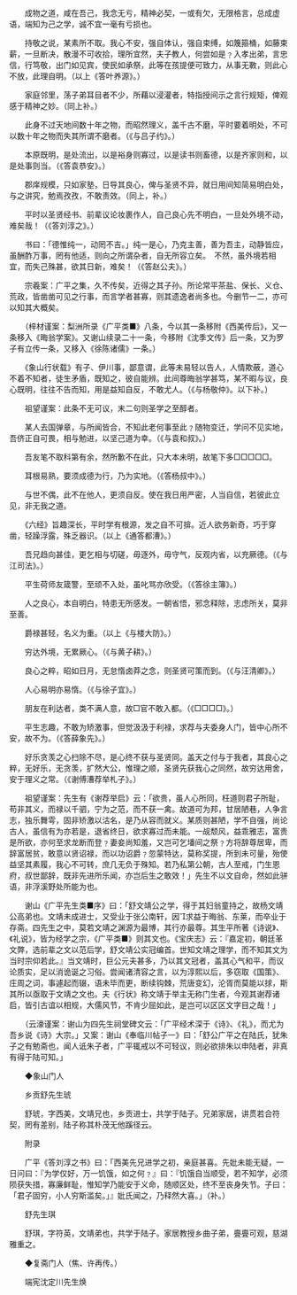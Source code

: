 <!-- { "loadSidebar": true } -->
　　成物之道，咸在吾己，我念无亏，精神必契，一或有欠，无限格言，总成虚语，端知为己之学，诚不宜一毫有亏损也。

　　持敬之说，某素所不取。我心不安，强自体认，强自束缚，如篾箍桶，如藤束薪，一旦断决，散漫不可收拾，理所宜然，夫子教人，何尝如是﹖入孝出弟，言忠信，行笃敬，出门如见宾，使民如承祭，此等在孩提便可致力，从事无斁，则此心不放，此理自明。（以上《答叶养源》。）

　　家庭邻里，荡子弟耳目者不少，所藉以浸灌者，特指授间示之言行规矩，俾观感于精神之妙。（同上补。）

　　此身不过天地间数十年之物，而昭然理义，盖千古不磨，平时要着明处，不可以数十年之物而失其所谓不磨者。（《与吕子约》。）

　　本原既明，是处流出，以是裕身则寡过，以是读书则畜德，以是齐家则和，以是处事则当。（《答袁恭安》。）

　　郡庠规模，只如家塾，日导其良心，俾与圣贤不异，就日用间知简易明白处，与之讲究，勉焉孜孜，不敢责效。（同上，补。）

　　平时以圣贤经书、前辈议论妆裹作人，自己良心先不明白，一旦处外境不动，难矣哉！（《答刘淳之》。）

　　书曰：「德惟纯一，动罔不吉。」纯一是心，乃克主善，善为吾主，动静皆应，虽酬酢万事，罔有他适，则向之所谓杂者，自无所容立矣。　不然，虽外境若相宜，而失己殊甚，欲其日新，难矣！（《答赵公夫》。）

　　宗羲案：广平之集，久不传矣，近得之其子孙。所论常平茶盐、保长、义仓、荒政，皆凿凿可见之行事，而言学者甚寡，则其遗逸者尚多也。今删节一二，亦可以知其大概矣。

　　（梓材谨案：梨洲所录《广平类■》八条，今以其一条移附《西美传后》，又一条移入《晦翁学案》。又谢山续录二十一条，今移附《沈季文传》后一条，又为罗子有立传一条，又移入《徐陈诸儒》一条。）

　　《象山行状载》有子、伊川事，鄙意谓，此等未易轻以告人，人情欺蔽，道心不着不知者，徒生矛盾，既知之，彼自能辨。此间尊晦翁学甚笃，某不暇与议，良心既明，往往不告而知，用是益知自反，不敢尤人。（《与杨敬仲》。以下补。）

　　祖望谨案：此条不无可议，末二句则圣学之至醇者。

　　某人去国弹章，与所闻皆合，不知此老何事至此﹖随物变迁，学问不见实地，吾侪正自可畏，相与勉进，以坚己道为幸。（《与袁和叔》。）

　　吾友笔不取科第有余，然所歉不在此，只大本未明，故笔下多□□□□□。

　　耳根易熟，要须成德为行，乃为实地。（《答杨叔中》。）

　　与世不偶，此不在他人，更须自反。使在我日用严密，人当自信，若彼此立见，非无我之道。

　　《六经》旨趣深长，平时学有根源，发之自不可揜。近人欲务新奇，巧于穿凿，轻躁浮露，殊乏器识。（以上《通答都漕》。）

　　吾兄趋向甚佳，更乞相与切磋，毋逐外，毋守气，反观内省，以充厥德。（《与江司法》。）

　　平生荷师友箴警，至顽不入处，虽叱骂亦欣受。（《答徐主簿》。）

　　人之良心，本自明白，特患无所感发。一朝省悟，邪念释除，志虑所关，莫非至善。

　　爵禄甚轻，名义为重。（以上《与楼大防》。）

　　穷达外境，无累厥心。（《与黄子耕》。）

　　良心之粹，昭如日月，无怠惰卤莽之念，则圣贤可策而到。（《与汪清卿》。）

　　人心易明亦易惰。（《与徐子宜》。）

　　朋友在利达者，类不满人意，故□官不敢入都。（《□□□□》。）

　　平生志趣，不敢为矫激事，但觉汲汲于利禄，求荐与夫委身人门，皆中心所不安，故不为。（《答薛象先》。）

　　好乐贪羡之心扫除不尽，是心终不获与圣贤同。盖天之付与于我者，其良心之粹，无好乐，无贪羡，扩然大公，惟理之顺，圣贤先获我心之同然，故穷达用舍，安于理义之常。（《谢傅漕荐举札子》。）

　　祖望谨案：先生有《谢荐举启》云：「欲贵，虽人心所同，枉道则君子所耻，苟非其义，而禄以千驷，宁为之范，而不获一禽。故道可为邦，甘居陋巷，人争言志，独乐舞雩，固非矫激以沽名，是乃从容而就义。某质则甚陋，学不自强，尚论古人，虽信有为亦若是，退省终日，欲求寡过而未能。一觇颓风，益乖雅志，富贵是所欲，亦何至求龙断而登﹖妻妾尚知羞，又岂可乞墦间之祭﹖方将辞尊居卑，而辞富居贫，敢意以贤诏禄，而以功诏爵﹖忽蒙特达，莫称奖提，所到未可量，殆使益坚其素履，我心不可转，庶几无负于殊知。若乃私第公朝，古人至戒，门生恩府，叔世鄙辞，既非先进所乐闻，亦岂后生之敢效！」先生不以文自命，然如此骈语，非浮溪野处所能为也。

　　谢山《广平先生类■序》曰：「舒文靖公之学，得于其妇翁童持之，故杨文靖公高弟也。文靖未成进士，又受业于张公南轩，因求益于晦翁、东莱，而卒业于存斋。四先生之中，莫若文靖之渊源为最博，其行亦最尊。其生平所著《诗说》、《礼说》，皆为经学之宗，《广平类■》则其文也。《宝庆志》云：『嘉定初，朝廷革文弊，选前辈之文以范后学，舒文靖公实冠编首。世知文靖之理学，而不知其文为当时宗仰若此。』当文靖时，巨公元夫甚多，乃以其文冠者，盖其心气和平，而议论质实，足以消诡诞之习俗。尝闻诸清容之言，以为淳熙以后，多窃取《国策》、庄周之词，事遽起而辍，语未毕而更，断续钩棘，荒唐变幻，沦胥而莫能以捄，斯其所以亟取于文靖之文也。夫《行状》称文靖于举主无称门生者，今观其谢荐诸启，皆引古谊以相规，大儒风节，不肯少屈如此，是岂可以区区文字目之哉！」

　　（云濠谨案：谢山为四先生祠堂碑文云：「广平经术深于《诗》、《礼》，而尤为吾乡说《诗》大宗。」又案：谢山《奉临川帖子一》曰：「舒公广平之在陆氏，犹朱子之有勉斋也，闻人诋朱子者，广平辄戒以不可轻议，则必欲排朱以申陆者，非真有得于陆可知。」

　　◆象山门人

　　乡贡舒先生琥

　　舒琥，字西美，文靖兄也，乡贡进士，共学于陆子。兄弟家居，讲贯若合符契，罔有差别，陆子称其朴茂无他蹊径云。

　　附录

　　广平《答刘淳之书》曰：「西美先兄进学之初，亲庭甚喜。先妣未能无疑，一日问曰：『为学仅好，万一饥饿，如之何﹖』曰：『饥饿自当顺受，若不知学，必须陨获失措，寡廉鲜耻，惟知学乃能安于义命，随顺区处，终不至丧身失节。子曰：「君子固穷，小人穷斯滥矣。」』妣氏闻之，乃释然大喜。」（补。）

　　舒先生琪

　　舒琪，字符英，文靖弟也，共学于陆子。家居教授乡曲子弟，亹亹可观，慈湖雅重之。

　　◆复斋门人（焦、许再传。）

　　端宪沈定川先生焕

